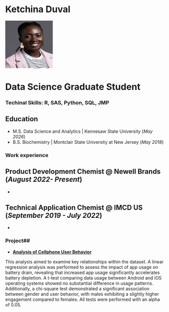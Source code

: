 # Ketchina Duval
<img src="Picture/8AC1FFEC-97F3-4328-9C34-CFE1C98E366D_1_201_a.jpeg" alt="Headshot" width="150" height="150">

# Data Science Graduate Student

### Techinal Skills: R, SAS, Python, SQL, JMP

## Education
- M.S. Data Science and Analytics | Kennesaw State University (_May 2026_)
- B.S. Biochemistry | Montclair State University at New Jersey (_May 2018_)

### Work experience
**Product Development Chemist @ Newell Brands (_August 2022- Present_)**
-
-

**Technical Application Chemist @ IMCD US (_September 2019 - July 2022_)**
-
-

### Project##

- **[Analysis of Cellphone User Behavior](https://github.com/Ketchina/portfolio/blob/main/Project/User%20behavior%20analysis%20.pdf)**  

This analysis aimed to examine key relationships within the dataset. A linear regression analysis was performed to assess the impact of app usage on battery drain, revealing that increased app usage significantly accelerates battery depletion. A t-test comparing data usage between Android and iOS operating systems showed no substantial difference in usage patterns. Additionally, a chi-square test demonstrated a significant association between gender and user behavior, with males exhibiting a slightly higher engagement compared to females. All tests were performed with an alpha of 0.05.




  



